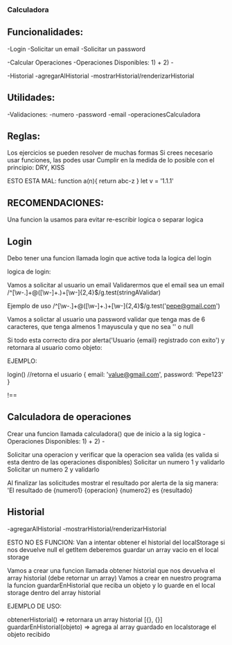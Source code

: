 ### Calculadora

## Funcionalidades:

-Login
    -Solicitar un email
    -Solicitar un password

-Calcular Operaciones
    -Operaciones Disponibles:
    1) +
    2) -

-Historial
    -agregarAlHistorial
    -mostrarHistorial/renderizarHistorial

## Utilidades:

-Validaciones:
    -numero
    -password
    -email
    -operacionesCalculadora

## Reglas:

Los ejercicios se pueden resolver de muchas formas
Si crees necesario usar funciones, las podes usar
Cumplir en la medida de lo posible con el principio: DRY, KISS

ESTO ESTA MAL:
function a(n){
    return abc-z
}
let v = '1.1.1'


## RECOMENDACIONES:

Una funcion la usamos para evitar re-escribir logica o separar logica 


## Login

Debo tener una funcion llamada login que active toda la logica del login

logica de login:

Vamos a solicitar al usuario un email
Validarermos que el email sea un email
/^[\w-\.]+@([\w-]+\.)+[\w-]{2,4}$/g.test(stringAValidar)

Ejemplo de uso
/^[\w-\.]+@([\w-]+\.)+[\w-]{2,4}$/g.test('pepe@gmail.com')

Vamos a solictar al usuario una password 
validar que tenga mas de 6 caracteres, que tenga almenos 1 mayuscula y que no sea '' o null

Si todo esta correcto dira por alerta('Usuario {email} registrado con exito') y retornara al usuario como objeto:

EJEMPLO:

login() //retorna  el usuario {
    email: 'value@gmail.com',
    password: 'Pepe123'
}

!==


## Calculadora de operaciones

Crear una funcion llamada calculadora() que de inicio a la sig logica
-Operaciones Disponibles:
    1) +
    2) -

Solicitar una operacion y verificar que la operacion sea valida (es valida si esta dentro de las operaciones disponibles)
Solicitar un numero 1 y validarlo
Solicitar un numero 2 y validarlo

Al finalizar las solicitudes mostrar el resultado por alerta de la sig manera:
'El resultado de {numero1} {operacion} {numero2} es {resultado}

## Historial


-agregarAlHistorial
-mostrarHistorial/renderizarHistorial


ESTO NO ES FUNCION: Van a intentar obtener el historial del localStorage si nos devuelve null el getItem deberemos guardar un array vacio en el local storage

Vamos a crear una funcion llamada obtener historial que nos devuelva el array historial (debe retornar un array)
Vamos a crear en nuestro programa la funcion guardarEnHistorial que reciba un objeto y lo guarde en el local storage dentro del array historial

EJEMPLO DE USO:

obtenerHistorial() => retornara un array historial [{}, {}]
guardarEnHistorial(objeto) => agrega al array guardado en localstorage el objeto recibido









